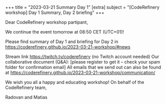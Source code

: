 +++
title = "2023-03-21 Summary Day 1" 
[extra] 
subject = "[CodeRefinery workshop] Day 1 Summary, Day 2 briefing" 
+++

Dear CodeRefinery workshop partipant,

We continue the event tomorrow at 08:50 CET (UTC+01)!

Please find summary of Day 1 and briefing for Day 2 in https://coderefinery.github.io/2023-03-21-workshop/#news


Stream link https://twitch.tv/coderefinery (no Twitch account needed)
Our collaborative document (Q&A): [please register to get it – check your spam folder for confirmation email]
All emails that we send out can also be found at https://coderefinery.github.io/2023-03-21-workshop/communication/

We wish you all a happy and educating workshop! On behalf of the CodeRefinery team,

Radovan and Matias
